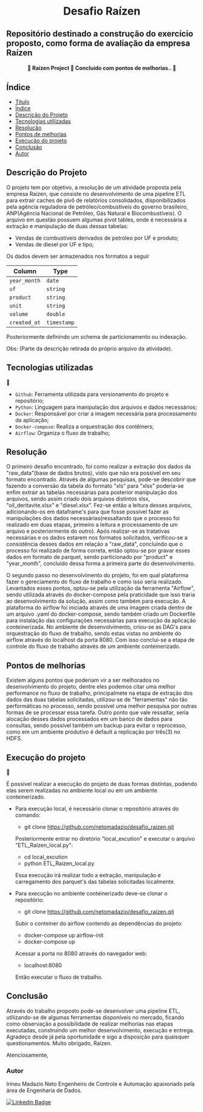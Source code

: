 <h1 align="center"> Desafio Raízen </h1>

## Repositório destinado a construção do exercício proposto, como forma de avaliação da empresa Raízen

<h4 align="center"> 
	🚧  Raízen Project 🚀 Concluído com pontos de melhorias..  🚧
</h4>

## Índice 

* [Título](#título)
* [Índice](#índice)
* [Descrição do Projeto](#descrição-do-projeto)
* [Tecnologias utilizadas](#tecnologias-utilizadas)
* [Resolução](#resolução)
* [Pontos de melhorias](#pontos-de-melhorias)
* [Execução do projeto](#execução-do-projeto)
* [Conclusão](#conclusão)
* [Autor](#autor)

## Descrição do Projeto

O projeto tem por objetivo, a resolução de um atividade proposta pela empresa Raízen, que consiste no desenvolvimento de uma pipeline ETL para extrair caches de pivô de relatórios consolidados, disponibilizados pela agência reguladora de petróleo/combustíveis do governo brasileiro, ANP(Agência Nacional de Petróleo, Gás Natural e Biocombustíveis).
O arquivo em questão possuem algumas pivot tables, onde é necessária a extração e manipulação de duas dessas tabelas:
- Vendas de combustíveis derivados de petróleo por UF e produto;
- Vendas de diesel por UF e tipo;

Os dados devem ser armazenados nos formatos a seguir

| Column       | Type        |
| ------------ | ----------- |
| `year_month` | `date`      |
| `uf`         | `string`    |
| `product`    | `string`    |
| `unit`       | `string`    |
| `volume`     | `double`    |
| `created_at` | `timestamp` |

Posteriormente definindo um schema de particionamento ou indexação.

Obs: (Parte da descrição retirada do próprio arquivo da atividade).

## Tecnologias utilizadas 
:hammer:

- `Github`: Ferramenta utilizada para versionamento do projeto e repositório; 
- `Python`: Linguagem para manipulação dos arquivos e dados necessários;
- `Docker`: Responsável por criar a imagem necessária para processamento da aplicação;
- `Docker-compose`: Realiza a orquestração dos contêiners;
- `Airflow`: Organiza o fluxo de trabalho;

## Resolução

O primeiro desafio encontrado, foi como realizar a extração dos dados da "raw_data"(base de dados brutos), visto que não era possível em seu formato encontrado. Através de algumas pesquisas, pode-se descobrir que fazendo a conversão da tabela do formato "xls" para "xlsx" poderia-se enfim extrair as tabelas necessárias para posterior manipulação dos arquivos, sendo assim criado dois arquivos distintos xlsx, "oil_deritavite.xlsx" e "diesel.xlsx".
Fez-se então a leitura desses arquivos, adicionando-os em dataframe's para que fosse possível fazer as manipulações dos dados necessárias(ressaltando que o processo foi realizado em duas etapas, primeiro a leitura e processamento de um arquivo e posteriormente do outro). Após realizar-se as tratativas necessárias e os dados estarem nos formatos solicitados, verificou-se a consistência desses dados em relação a "raw_data", concluindo que o processo foi realizado de forma correta, então optou-se por gravar esses dados em formato de parquet, sendo particionado por "product" e "year_month", concluido dessa forma a primeira parte do desenvolvimento.

O segundo passo no desenvolvimento do projeto, foi em qual plataforma fazer o gereciamento do fluxo de trabalho e como isso seria realizado. Levantados esses pontos, optou-se pela utilização da ferramenta "Airflow", sendo utilizada através do docker-compose pela praticidade que isso traria ao desenvolvimento da solução, assim como também para execução. A plataforma do airflow foi iniciada através de uma imagem criada dentro de um arquivo .yaml do docker-compose, sendo também criado um Dockerfile para instalação das configurações necessárias para execução da aplicação conteinerizada. 
No ambiente de desenvolvimento, criou-se as DAG's para orquestração do fluxo de trabalho, sendo estas vistas no ambiente do airflow através do localhost da porta 8080.
Com isso conclui-se a etapa de controle do fluxo de trabalho através de um ambiente conteinerizado.

## Pontos de melhorias

Existem alguns pontos que poderiam vir a ser melhorados no desenvolvimento do projeto, dentre eles podemos citar uma melhor performance no fluxo de trabalho, principalmete na etapa de extração dos dados das duas tabelas solicitadas, utilizou-se de "ferramentas" não tão performáticas no processo, sendo possível uma melhor pesquisa por outras formas de se processar essa tarefa.
Outro ponto que vale ressaltar, seria alocação desses dados processados em um banco de dados para consultas, sendo possível também um backup para evitar o reprocesso, como em um ambiente produtivo é default a replicação por três(3) no HDFS.

## Execução do projeto 
📁 

É possível realizar a execução do projeto de duas formas distintas, podendo elas serem realizadas no ambiente local ou em um ambiente conteinerizado.
- Para execução local, é necessário clonar o repositório através do comando:

	- git clone https://github.com/netomadazio/desafio_raizen.git

	Posteriormente entrar no diretório "local_excution" e executar o arquivo "ETL_Raizen_local.py":
	- cd local_excution
	- python ETL_Raizen_local.py

	Essa execução irá realizar todo a extração, manipulação e carregamento dos parquet's das tabelas solicitadas localmente.

- Para execução no ambiente conteinerizado deve-se clonar o repositório:

	- git clone https://github.com/netomadazio/desafio_raizen.git

	Subir o conteiner do airflow contendo as dependências do projeto: 
	- docker-compose up airflow-init
	- docker-compose up
	
	Acessar a porta no 8080 através do navegador web:
	- localhost:8080
	
	Então executar o fluxo de trabalho.

## Conclusão

Através do trabalho proposto pode-se desenvolver uma pipeline ETL, utilizando-se de algumas ferramentas disponíveis no mercado, ficando como observação a possibilidade de realizar melhorias nas etapas executadas, construindo um melhor desenvolvimento, execução e entrega.
Agradeço desde já pela oportunidade e sigo a disposição para quaisquer questionamentos.
Muito obrigado, Raízen.

Atenciosamente,

### Autor

Irineu Madazio Neto
Engenheiro de Controle e Automação 
apaixonado pela área de Engenharia de Dados.

[![Linkedin Badge](https://img.shields.io/badge/-Irineu-blue?style=flat-square&logo=Linkedin&logoColor=white&link=https://www.linkedin.com/in/irineu-madazio-neto/)](https://www.linkedin.com/in/irineu-madazio-neto/) 




	




